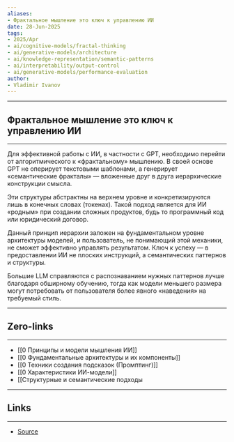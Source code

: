 ```yaml
---
aliases: 
- Фрактальное мышление это ключ к управлению ИИ 
date: 28-Jun-2025
tags:
- 2025/Apr
- ai/cognitive-models/fractal-thinking
- ai/generative-models/architecture
- ai/knowledge-representation/semantic-patterns
- ai/interpretability/output-control
- ai/generative-models/performance-evaluation
author:
- Vladimir Ivanov
---
```

-----
##  Фрактальное мышление это ключ к управлению ИИ 
-----
Для эффективной работы с ИИ, в частности с GPT, необходимо перейти от алгоритмического к «фрактальному» мышлению. В своей основе GPT не оперирует текстовыми шаблонами, а генерирует «семантические фракталы» — вложенные друг в друга иерархические конструкции смысла.

Эти структуры абстрактны на верхнем уровне и конкретизируются лишь в конечных словах (токенах). Такой подход является для ИИ «родным» при создании сложных продуктов, будь то программный код или юридический договор.

Данный принцип иерархии заложен на фундаментальном уровне архитектуры моделей, и пользователь, не понимающий этой механики, не сможет эффективно управлять результатом. Ключ к успеху — в предоставлении ИИ не плоских инструкций, а семантических паттернов и структуры. 

Большие LLM справляются с распознаванием нужных паттернов лучше благодаря обширному обучению, тогда как модели меньшего размера могут потребовать от пользователя более явного «наведения» на требуемый стиль.

---
## Zero-links
---
- [[0 Принципы и модели мышления ИИ]]
- [[0 Фундаментальные архитектуры и их компоненты]]
- [[0 Техники создания подсказок (Промптинг)]]
- [[0 Характеристики ИИ-модели]]
- [[Структурные и семантические подходы

---
## Links
---
- [Source](https://t.me/turboproject/1608)